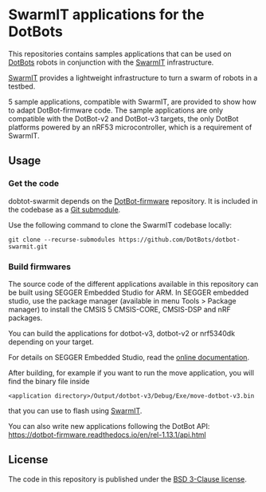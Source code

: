# SwarmIT applications for the DotBots

This repositories contains samples applications that can be used on
[DotBots](https://github.com/dotbots/dotbot-firmware) robots in conjunction
with the [SwarmIT](https://github.com/dotbots/swarmit) infrastructure.

[SwarmIT](https://github.com/dotbots/swarmit) provides a lightweight
infrastructure to turn a swarm of robots in a testbed.

5 sample applications, compatible with SwarmIT, are provided to show how to
adapt DotBot-firmware code.
The sample applications are only compatible with the DotBot-v2 and DotBot-v3
targets, the only DotBot platforms powered by an nRF53 microcontroller, which
is a requirement of SwarmIT.

## Usage

### Get the code

dobtot-swarmit depends on the [DotBot-firmware](https://github.com/DotBots/DotBot-firmware)
repository. It is included in the codebase as a [Git submodule](https://git-scm.com/book/en/v2/Git-Tools-Submodules).

Use the following command to clone the SwarmIT codebase locally:

```
git clone --recurse-submodules https://github.com/DotBots/dotbot-swarmit.git
```

### Build firmwares

The source code of the different applications available in this repository can be built using SEGGER Embedded Studio for ARM. 
In SEGGER embedded studio, use the package manager (available in menu Tools > Package manager) to install the CMSIS 5 CMSIS-CORE, CMSIS-DSP and nRF packages.

You can build the applications for dotbot-v3, dotbot-v2 or nrf5340dk depending on your target.

For details on SEGGER Embedded Studio, read the [online documentation](https://studio.segger.com/index.htm?https://studio.segger.com/home.htm).

After building, for example if you want to run the move application, you will find the binary file inside

 `<application directory>/Output/dotbot-v3/Debug/Exe/move-dotbot-v3.bin`
 
that you can use to flash using [SwarmIT](https://github.com/DotBots/swarmit?tab=readme-ov-file#usage).

You can also write new applications following the DotBot API: https://dotbot-firmware.readthedocs.io/en/rel-1.13.1/api.html

## License

The code in this repository is published under the
[BSD 3-Clause license](LICENSE.txt).

